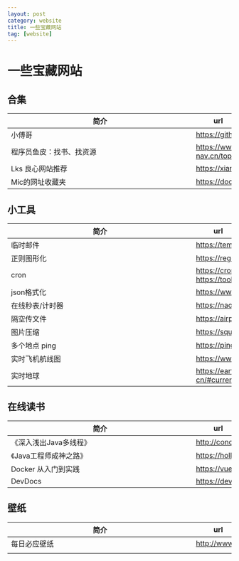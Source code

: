 ```yaml
---
layout: post
category: website
title: 一些宝藏网站
tag: [website]
---
```

# 一些宝藏网站

## 合集

| <div style="width:400px">简介</div> | <div style="width:100px">url</div>                 |
| ----------------------------------- | -------------------------------------------------- |
| 小傅哥                              | <https://github.com/fuzhengwei/CodeGuide>          |
| 程序员鱼皮：找书、找资源            | <https://www.code-nav.cn/topic/%E4%B9%A6%E7%B1%8D> |
| Lks 良心网站推荐                    | <https://xiangjianan.gitee.io/lks>                 |
| Mic的网址收藏夹                     | <https://doc.istio.tech>                           |

## 小工具

| <div style="width:400px">简介</div> | <div style="width:100px">url</div>                           |
| ----------------------------------- | ------------------------------------------------------------ |
| 临时邮件                            | <https://temp-mail.org/zh>                                   |
| 正则图形化                          | <https://regexper.com>                                       |
| cron                                | <https://cron.qqe2.com><br /><https://tool.lu/crontab>       |
| json格式化                          | <https://www.sojson.com>                                     |
| 在线秒表/计时器                     | <https://naozhong.net.cn/miaobiao/#enabled=0&msec=76662>     |
| 隔空传文件                          | <https://airportal.cn>                                       |
| 图片压缩                            | <https://squoosh.app>                                        |
| 多个地点 ping                       | <https://ping.chinaz.com>                                    |
| 实时飞机航线图                      | <https://www.flightradar24.com>                              |
| 实时地球                            | <https://earth.nullschool.net/zh-cn/#current/wind/surface/level> |

## 在线读书

| <div style="width:400px">简介</div> | <div style="width:100px">url</div>                   |
| ----------------------------------- | ---------------------------------------------------- |
| 《深入浅出Java多线程》              | <http://concurrent.redspider.group/RedSpider.html>   |
| 《Java工程师成神之路》              | <https://hollischuang.gitee.io/tobetopjavaer/#/menu> |
| Docker 从入门到实践                 | <https://vuepress.mirror.docker-practice.com/>       |
| DevDocs                             | <https://devdocs.io>                                 |

## 壁纸

| <div style="width:400px">简介</div> | <div style="width:100px">url</div> |
| ----------------------------------- | ---------------------------------- |
| 每日必应壁纸                        | <http://www.miimage.cn>            |
|                                     |                                    |





